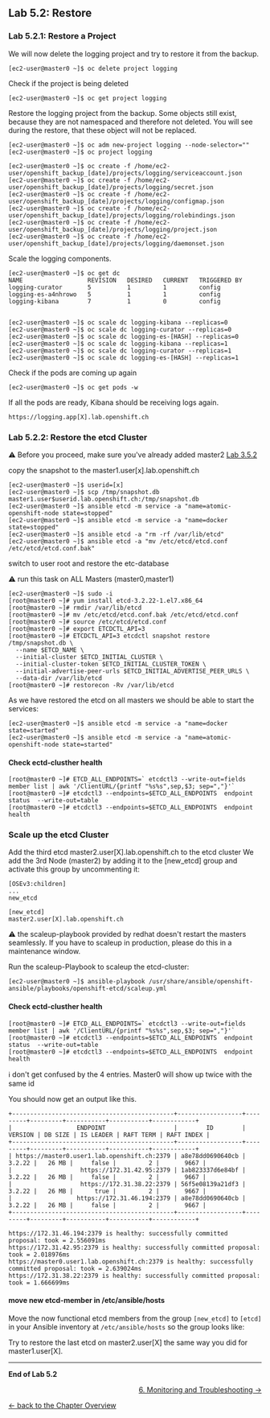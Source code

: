## Lab 5.2: Restore

<a name="5.2.1"> </a>
### Lab 5.2.1: Restore a Project

We will now delete the logging project and try to restore it from the backup.
```
[ec2-user@master0 ~]$ oc delete project logging
```

Check if the project is being deleted
```
[ec2-user@master0 ~]$ oc get project logging
```

Restore the logging project from the backup. Some objects still exist, because they are not namespaced and therefore not deleted. You will see during the restore, that these object will not be replaced.
```
[ec2-user@master0 ~]$ oc adm new-project logging --node-selector=""
[ec2-user@master0 ~]$ oc project logging

[ec2-user@master0 ~]$ oc create -f /home/ec2-user/openshift_backup_[date]/projects/logging/serviceaccount.json
[ec2-user@master0 ~]$ oc create -f /home/ec2-user/openshift_backup_[date]/projects/logging/secret.json
[ec2-user@master0 ~]$ oc create -f /home/ec2-user/openshift_backup_[date]/projects/logging/configmap.json
[ec2-user@master0 ~]$ oc create -f /home/ec2-user/openshift_backup_[date]/projects/logging/rolebindings.json
[ec2-user@master0 ~]$ oc create -f /home/ec2-user/openshift_backup_[date]/projects/logging/project.json
[ec2-user@master0 ~]$ oc create -f /home/ec2-user/openshift_backup_[date]/projects/logging/daemonset.json
```

Scale the logging components.
```
[ec2-user@master0 ~]$ oc get dc
NAME                  REVISION   DESIRED   CURRENT   TRIGGERED BY
logging-curator       5          1         1         config
logging-es-a4nhrowo   5          1         1         config
logging-kibana        7          1         0         config


[ec2-user@master0 ~]$ oc scale dc logging-kibana --replicas=0
[ec2-user@master0 ~]$ oc scale dc logging-curator --replicas=0
[ec2-user@master0 ~]$ oc scale dc logging-es-[HASH] --replicas=0
[ec2-user@master0 ~]$ oc scale dc logging-kibana --replicas=1
[ec2-user@master0 ~]$ oc scale dc logging-curator --replicas=1
[ec2-user@master0 ~]$ oc scale dc logging-es-[HASH] --replicas=1
``` 

Check if the pods are coming up again
```
[ec2-user@master0 ~]$ oc get pods -w
```

If all the pods are ready, Kibana should be receiving logs again.
```
https://logging.app[X].lab.openshift.ch
```


<a name="5.2.2"></a>
### Lab 5.2.2: Restore the etcd Cluster ###

:warning: Before you proceed, make sure you've already added master2 [Lab 3.5.2](35_add_new_node_and_master.md#3.5.2)

copy the snapshot to the master1.user[x].lab.openshift.ch
```
[ec2-user@master0 ~]$ userid=[x]
[ec2-user@master0 ~]$ scp /tmp/snapshot.db master1.user$userid.lab.openshift.ch:/tmp/snapshot.db
[ec2-user@master0 ~]$ ansible etcd -m service -a "name=atomic-openshift-node state=stopped"
[ec2-user@master0 ~]$ ansible etcd -m service -a "name=docker state=stopped"
[ec2-user@master0 ~]$ ansible etcd -a "rm -rf /var/lib/etcd"
[ec2-user@master0 ~]$ ansible etcd -a "mv /etc/etcd/etcd.conf /etc/etcd/etcd.conf.bak"
```

switch to user root and restore the etc-database

:warning: run this task on ALL Masters (master0,master1)
```
[ec2-user@master0 ~]$ sudo -i
[root@master0 ~]# yum install etcd-3.2.22-1.el7.x86_64
[root@master0 ~]# rmdir /var/lib/etcd
[root@master0 ~]# mv /etc/etcd/etcd.conf.bak /etc/etcd/etcd.conf
[root@master0 ~]# source /etc/etcd/etcd.conf
[root@master0 ~]# export ETCDCTL_API=3
[root@master0 ~]# ETCDCTL_API=3 etcdctl snapshot restore /tmp/snapshot.db \
  --name $ETCD_NAME \
  --initial-cluster $ETCD_INITIAL_CLUSTER \
  --initial-cluster-token $ETCD_INITIAL_CLUSTER_TOKEN \
  --initial-advertise-peer-urls $ETCD_INITIAL_ADVERTISE_PEER_URLS \
  --data-dir /var/lib/etcd
[root@master0 ~]# restorecon -Rv /var/lib/etcd
```

As we have restored the etcd on all masters we should be able to start the services:
```
[ec2-user@master0 ~]$ ansible etcd -m service -a "name=docker state=started"
[ec2-user@master0 ~]$ ansible etcd -m service -a "name=atomic-openshift-node state=started"
```

#### Check ectd-clusther health ####
```
[root@master0 ~]# ETCD_ALL_ENDPOINTS=` etcdctl3 --write-out=fields   member list | awk '/ClientURL/{printf "%s%s",sep,$3; sep=","}'`
[root@master0 ~]# etcdctl3 --endpoints=$ETCD_ALL_ENDPOINTS  endpoint status  --write-out=table
[root@master0 ~]# etcdctl3 --endpoints=$ETCD_ALL_ENDPOINTS  endpoint health
```

### Scale up the etcd Cluster ###
Add the third etcd master2.user[X].lab.openshift.ch to the etcd cluster
We add the 3rd Node (master2) by adding it to the [new_etcd] group and activate this group by uncommenting it:
```
[OSEv3:children]
...
new_etcd 

[new_etcd] 
master2.user[X].lab.openshift.ch 
```

:warning: the scaleup-playbook provided by redhat doesn't restart the masters seamlessly. If you have to scaleup in production, please do this in a maintenance window.

Run the scaleup-Playbook to scaleup the etcd-cluster:
```
[ec2-user@master0 ~]$ ansible-playbook /usr/share/ansible/openshift-ansible/playbooks/openshift-etcd/scaleup.yml
```

#### Check ectd-clusther health ####
```
[root@master0 ~]# ETCD_ALL_ENDPOINTS=` etcdctl3 --write-out=fields   member list | awk '/ClientURL/{printf "%s%s",sep,$3; sep=","}'`
[root@master0 ~]# etcdctl3 --endpoints=$ETCD_ALL_ENDPOINTS  endpoint status  --write-out=table
[root@master0 ~]# etcdctl3 --endpoints=$ETCD_ALL_ENDPOINTS  endpoint health
```

:information_source: don't get confused by the 4 entries. Master0 will show up twice with the same id

You should now get an output like this.
```
+---------------------------------------------+------------------+---------+---------+-----------+-----------+------------+
|                  ENDPOINT                   |        ID        | VERSION | DB SIZE | IS LEADER | RAFT TERM | RAFT INDEX |
+---------------------------------------------+------------------+---------+---------+-----------+-----------+------------+
| https://master0.user1.lab.openshift.ch:2379 | a8e78dd0690640cb |  3.2.22 |   26 MB |     false |         2 |       9667 |
|                   https://172.31.42.95:2379 | 1ab823337d6e84bf |  3.2.22 |   26 MB |     false |         2 |       9667 |
|                   https://172.31.38.22:2379 | 56f5e08139a21df3 |  3.2.22 |   26 MB |      true |         2 |       9667 |
|                  https://172.31.46.194:2379 | a8e78dd0690640cb |  3.2.22 |   26 MB |     false |         2 |       9667 |
+---------------------------------------------+------------------+---------+---------+-----------+-----------+------------+

https://172.31.46.194:2379 is healthy: successfully committed proposal: took = 2.556091ms
https://172.31.42.95:2379 is healthy: successfully committed proposal: took = 2.018976ms
https://master0.user1.lab.openshift.ch:2379 is healthy: successfully committed proposal: took = 2.639024ms
https://172.31.38.22:2379 is healthy: successfully committed proposal: took = 1.666699ms

```

#### move new etcd-member in /etc/ansible/hosts ####

Move the now functional etcd members from the group `[new_etcd]` to `[etcd]` in your Ansible inventory at `/etc/ansible/hosts` so the group looks like:

Try to restore the last etcd on master2.user[X] the same way you did for master1.user[X].

---

**End of Lab 5.2**

<p width="100px" align="right"><a href="60_monitoring_troubleshooting.md">6. Monitoring and Troubleshooting →</a></p>

[← back to the Chapter Overview](50_backup_restore.md)
